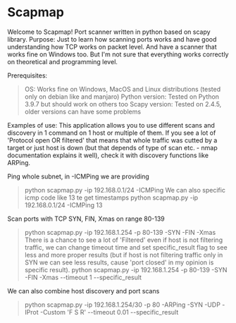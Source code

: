 # Scapmap

Welcome to Scapmap! Port scanner written in python based on scapy library.
Purpose:
Just to learn how scanning ports works and have good understanding how TCP works on packet level. And have a scanner that works fine on Windows too. But I'm not sure that everything works correctly on theoretical and programming level.

Prerequisites:
>OS: Works fine on Windows, MacOS and Linux distributions (tested only on debian like and manjaro)
>Python version: Tested on Python 3.9.7 but should work on others too
>Scapy version: Tested on 2.4.5, older versions can have some problems

Examples of use:
This application allows you to use different scans and discovery in 1 command on 1 host or multiple of them.
If you see a lot of 'Protocol open OR filtered' that means that whole traffic was cutted by a target or just host is down (but that depends of type of scan etc. - nmap documentation explains it well), check it with discovery functions like ARPing.

Ping whole subnet, in -ICMPing we are providing
>python scapmap.py -ip 192.168.0.1/24 -ICMPing
We can also specific icmp code like 13 te get timestamps
>python scapmap.py -ip 192.168.0.1/24 -ICMPing 13

Scan ports with TCP SYN, FIN, Xmas on range 80-139
>python scapmap.py -ip 192.168.1.254 -p 80-139 -SYN -FIN -Xmas
There is a chance to see a lot of 'Filtered' even if host is not filtering traffic, we can change timeout time and set specific_result flag to see less and more proper results (but if host is not filtering traffic only in SYN we can see less results, cause 'port  closed' in my opinion is specific result).
>python scapmap.py -ip 192.168.1.254 -p 80-139 -SYN -FIN -Xmas --timeout 1 --specific_result

We can also combine host discovery and port scans
>python scapmap.py -ip 192.168.1.254/30 -p 80 -ARPing -SYN -UDP -IProt -Custom 'F S R' --timeout 0.01 --specific_result
